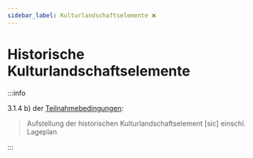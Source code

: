 ```yaml
---
sidebar_label: Kulturlandschaftselemente ❌
---
```


# Historische Kulturlandschaftselemente

:::info

3.1.4 b) der [Teilnahmebedingungen](/teilnahmebedingungen.pdf):

> Aufstellung der historischen Kulturlandschaftselement [sic] einschl. Lageplan

:::
